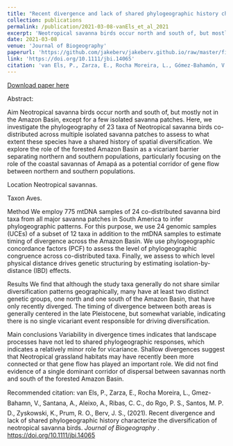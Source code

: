 ```yaml
---
title: "Recent divergence and lack of shared phylogeographic history characterize the diversification of neotropical savanna birds"
collection: publications
permalink: /publication/2021-03-08-vanEls_et_al_2021
excerpt: 'Neotropical savanna birds occur north and south of, but mostly not in the Amazon Basin, except for a few isolated savanna patches. Here, we investigate the phylogeography of 23 taxa of Neotropical savanna birds co-distributed across multiple isolated savanna patches to assess to what extent these species have a shared history of spatial diversification. We explore the role of the forested Amazon Basin as a vicariant barrier separating northern and southern populations, particularly focusing on the role of the coastal savannas of Amapá as a potential corridor of gene flow between northern and southern populations.'
date: 2021-03-08
venue: 'Journal of Biogeography'
paperurl: 'https://github.com/jakeberv/jakeberv.github.io/raw/master/files/pdf/papers/vanEls_et_al_2021.pdf'
link: 'https://doi.org/10.1111/jbi.14065'
citation: 'van Els, P., Zarza, E., Rocha Moreira, L., Gómez-Bahamón, V., Santana, A., Aleixo, A., Ribas, C. C., do Rêgo, P. S., Santos, M. P. D., Zyskowski, K., Prum, R. O., Berv, J. S., (2021). Recent divergence and lack of shared phylogeographic history characterize the diversification of neotropical savanna birds. <i>Journal of Biogeography</i>.'
---
```


[Download paper here](https://github.com/jakeberv/jakeberv.github.io/raw/master/files/pdf/papers/vanEls_et_al_2021.pdf)

Abstract:

Aim
Neotropical savanna birds occur north and south of, but mostly not in the Amazon Basin, except for a few isolated savanna patches. Here, we investigate the phylogeography of 23 taxa of Neotropical savanna birds co-distributed across multiple isolated savanna patches to assess to what extent these species have a shared history of spatial diversification. We explore the role of the forested Amazon Basin as a vicariant barrier separating northern and southern populations, particularly focusing on the role of the coastal savannas of Amapá as a potential corridor of gene flow between northern and southern populations.

Location
Neotropical savannas.

Taxon
Aves.

Method
We employ 775 mtDNA samples of 24 co-distributed savanna bird taxa from all major savanna patches in South America to infer phylogeographic patterns. For this purpose, we use 24 genomic samples (UCEs) of a subset of 12 taxa in addition to the mtDNA samples to estimate timing of divergence across the Amazon Basin. We use phylogeographic concordance factors (PCF) to assess the level of phylogeographic congruence across co-distributed taxa. Finally, we assess to which level physical distance drives genetic structuring by estimating isolation-by-distance (IBD) effects.

Results
We find that although the study taxa generally do not share similar diversification patterns geographically, many have at least two distinct genetic groups, one north and one south of the Amazon Basin, that have only recently diverged. The timing of divergence between both areas is generally centered in the late Pleistocene, but somewhat variable, indicating there is no single vicariant event responsible for driving diversification.

Main conclusions
Variability in divergence times indicates that landscape processes have not led to shared phylogeographic responses, which indicates a relatively minor role for vicariance. Shallow divergences suggest that Neotropical grassland habitats may have recently been more connected or that gene flow has played an important role. We did not find evidence of a single dominant corridor of dispersal between savannas north and south of the forested Amazon Basin.

Recommended citation: van Els, P., Zarza, E., Rocha Moreira, L., Gmez-Bahamn, V., Santana, A., Aleixo, A., Ribas, C. C., do Rgo, P. S., Santos, M. P. D., Zyskowski, K., Prum, R. O., Berv, J. S., (2021). Recent divergence and lack of shared phylogeographic history characterize the diversification of neotropical savanna birds. <i> Journal of Biogeography </i>. https://doi.org/10.1111/jbi.14065
